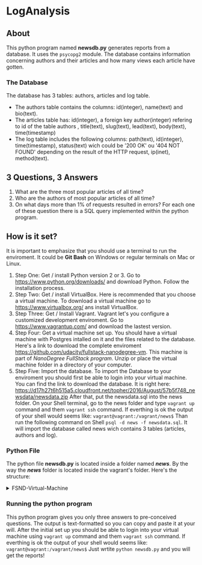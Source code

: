 # LogAnalysis
## About
This python program named **newsdb.py** generates reports from a database.
It uses the `psycopg2` module.
The database contains information concerning authors and their articles 
and how many views each article have gotten.
### The Database
The database has 3 tables: authors, articles and log table.
* The authors table contains the columns: id(integer), name(text) and bio(text).
* The articles table has: id(integer), a foreign key author(integer) 
refering to id of the table authors , title(text), slug(text), 
lead(text), body(text), time(timestamp)
* The log table includes the following columns: path(text), id(integer), 
time(timestamp), status(text) wich could be '200 OK' ou '404 NOT FOUND' depending on
the result of the HTTP request, ip(inet), method(text).

## 3 Questions, 3 Answers
1. What are the three most popular articles of all time?
2. Who are the authors of most popular articles of all time?
3. On what days more than 1% of requests resulted in errors?
For each one of these question there is a SQL query implemented 
within the python program.
## How is it set?
It is important to emphasize that you should use a terminal to run the enviroment.
It could be **Git Bash** on Windows or regular terminals on Mac or Linux.
1. Step One: Get / install Python version 2 or 3. 
Go to https://www.python.org/downloads/ and download Python.
Follow the installation process.
2. Step Two: Get / install VirtualBox.
Here is recommended that you choose a virtual machine.
To download a virtual machine go to https://www.virtualbox.org/ ans 
install VirtualBox.
3. Step Three: Get / Install Vagrant.
Vagrant let's you configure a customized development enviroment.
Go to https://www.vagrantup.com/ and download the lastest version.
4. Step Four: Get a virtual machine set up.
You should have a virtual machine with Postgres intalled on it and the files 
related to the database.
Here's a link to download the complete enviroment https://github.com/udacity/fullstack-nanodegree-vm.
This machine is part of _NanoDegree FullStack program_.
Unzip or place the virtual machine folder in a directory of your computer.
5. Step Five: Import the database.
To import the Database to your enviroment you should first be able to 
login into your virtual machine.
You can find the link to download the database. It is right here:
https://d17h27t6h515a5.cloudfront.net/topher/2016/August/57b5f748_newsdata/newsdata.zip
After that, put the newsdata.sql into the news folder.
On your Shell terminal, go to the news folder and type `vagrant up` command and
them `vagrant ssh` command.
If everthing is ok the output of your shell would seems like:
`vagrant@vagrant:/vagrant/news$`
Than run the following command on Shell `psql -d news -f newsdata.sql`.
It will import the database called news wich contains 3 tables (articles, authors and log).
### Python File
The python file **newsdb.py** is located inside a folder named ***news***.
By the way the ***news*** folder is located inside the vagrant's folder. 
Here's the structure:
   <details>
      <summary>FSND-Virtual-Machine</summary> 
      <details>
            <summary>vagrant</summary>                
              <summary>* .vagrant</summary>                  
              <summary>* catalog</summary>                   
              <summary>* forum</summary>                  
       <details>
           <summary>news</summary>
           <p>newsdb.py</p>
        </details>
         </details>
    </details>
    
### Running the python program
This python program gives you only three answers to pre-conceived questions. 
The output is text-formatted so you can copy and paste it at your will.
After the initial set up you should be able to login into your virtual machine
using `vagrant up` command and them `vagrant ssh` command.
If everthing is ok the output of your shell would seems like:
`vagrant@vagrant:/vagrant/news$`
Just wrtite `python newsdb.py` and you will get the reports!

